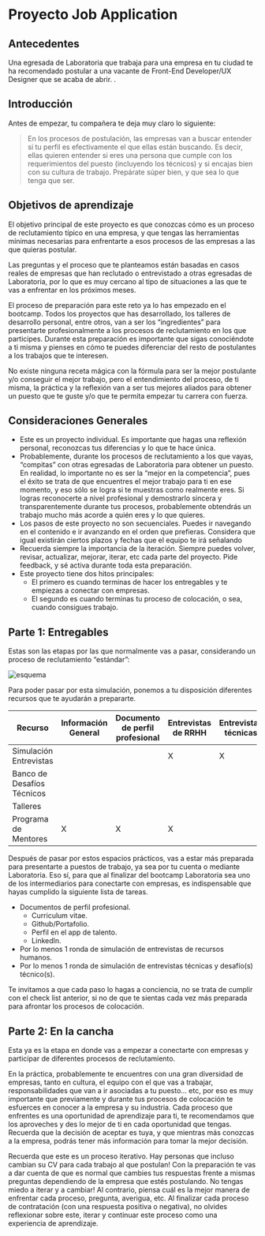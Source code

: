 # Proyecto Job Application

## Antecedentes

Una egresada de Laboratoria que trabaja para una empresa en tu ciudad te ha 
recomendado postular a una vacante de Front-End Developer/UX Designer que se
 acaba de abrir. .

## Introducción

Antes de empezar, tu compañera te deja muy claro lo siguiente:

> En los procesos de postulación, las empresas van a buscar entender si tu 
> perfil es efectivamente el que ellas están buscando. Es decir, ellas quieren
> entender si eres una persona que cumple con los requerimientos del puesto 
> (incluyendo los técnicos) y si encajas bien con su cultura de trabajo. 
> Prepárate súper bien, y que sea lo que tenga que ser. 


## Objetivos de aprendizaje

El objetivo principal de este proyecto es que conozcas cómo es un proceso de
reclutamiento típico en una empresa, y que tengas las herramientas mínimas 
necesarias para enfrentarte a esos procesos de las empresas a las que quieras 
postular. 

Las preguntas y el proceso que te planteamos están basadas en casos reales
de empresas que han reclutado o entrevistado a otras egresadas de Laboratoria,
por lo que es muy cercano al tipo de situaciones a las que te vas a enfrentar
en los próximos meses.

El proceso de preparación para este reto ya lo has empezado en el bootcamp. 
Todos los proyectos que has desarrollado, los talleres de desarrollo personal,
entre otros, van a ser los “ingredientes” para presentarte profesionalmente a 
los procesos de reclutamiento en los que participes.  Durante esta preparación 
es importante que sigas conociéndote a ti misma y pienses en cómo te puedes 
diferenciar del resto de postulantes a los trabajos que te interesen. 

No existe ninguna receta mágica con la fórmula para ser la mejor postulante
y/o conseguir el mejor trabajo, pero el entendimiento del proceso, de ti misma,
la práctica y la reflexión van a ser tus mejores aliados para obtener un puesto 
que te guste y/o que te permita empezar tu carrera con fuerza.

## Consideraciones Generales

* Este es un proyecto individual. Es importante que hagas una reflexión personal,
  reconozcas tus diferencias y lo que te hace única. 
* Probablemente, durante los procesos de reclutamiento a los que vayas, “compitas” 
  con otras egresadas de Laboratoria para obtener un puesto. En realidad, lo 
  importante no es ser la “mejor en la competencia”, pues el éxito se trata de
  que encuentres el mejor trabajo para ti en ese momento, y eso sólo se logra si
  te muestras como realmente eres. Si logras reconocerte a nivel profesional y 
  demostrarlo sincera y transparentemente durante tus procesos, probablemente 
  obtendrás un trabajo mucho más acorde a quién eres y lo que quieres. 
* Los pasos de este proyecto no son secuenciales. Puedes ir navegando en el contenido
  e ir avanzando en el orden que prefieras. Considera que igual existirán ciertos 
  plazos y fechas que el equipo te irá señalando
* Recuerda siempre la importancia de la iteración. Siempre puedes volver, revisar,
  actualizar, mejorar, iterar, etc cada parte del proyecto. Pide feedback, y sé 
  activa durante toda esta preparación.
* Este proyecto tiene dos hitos principales:
   * El primero es cuando terminas de hacer los entregables y te empiezas a conectar 
   con empresas.
   * El segundo es cuando terminas tu proceso de colocación, o sea, cuando consigues
   trabajo.
   
 ## Parte 1: Entregables

Estas son las etapas por las que normalmente vas a pasar, considerando un proceso
de reclutamiento “estándar”:

![esquema](https://i.ibb.co/9ZhLdZm/diagrama-JA.png) 

Para poder pasar por esta simulación, ponemos a tu disposición diferentes recursos
que te ayudarán a prepararte.

|Recurso     |Información General | Documento de perfil profesional | Entrevistas de RRHH |Entrevistas técnicas| Desafíos técnicos|    
|-------|-------|-------|--------|--------|--------|
|Simulación Entrevistas      |               |           |            X |           X|           | 
|Banco de Desafíos Técnicos       |               |           |             |           |           X|                    
|Talleres     |               |           |             |           |           | 
|Programa de Mentores        |              X |          X |           X |           |            | 


Después de pasar por estos espacios prácticos, vas a estar más preparada para
presentarte a puestos de trabajo, ya sea por tu cuenta o mediante Laboratoria.
Eso sí, para que al finalizar del bootcamp Laboratoria sea uno de los 
intermediarios para conectarte con empresas, es indispensable que hayas 
cumplido la siguiente lista de tareas. 

* Documentos de perfil profesional.
    * Curriculum vitae.
    * Github/Portafolio.
    * Perfil en el app de talento.
    * LinkedIn.
* Por lo menos 1 ronda de simulación de entrevistas de recursos humanos.
* Por lo menos 1 ronda de simulación de entrevistas técnicas y desafío(s)
técnico(s).

Te invitamos a que cada paso lo hagas a conciencia, no se trata de cumplir 
con el check list anterior, si no de que te sientas cada vez más preparada 
para afrontar los procesos de colocación.

## Parte 2: En la cancha

Esta ya es la etapa en donde vas a empezar a conectarte con empresas
y participar de diferentes procesos de reclutamiento.

En la práctica, probablemente te encuentres con una gran diversidad
de empresas, tanto en cultura, el equipo con el que vas a trabajar,
responsabilidades que van a ir asociadas a tu puesto… etc, por eso 
es muy importante que previamente y durante tus procesos de colocación
te esfuerces en conocer a la empresa y su industria. Cada proceso 
que enfrentes es una oportunidad de aprendizaje para ti, te recomendamos
que los aproveches y des lo mejor de ti en cada oportunidad que tengas.
Recuerda que la decisión de aceptar es tuya, y que mientras más 
conozcas a la empresa, podrás tener más información para tomar 
la mejor decisión.

Recuerda que este es un proceso iterativo. Hay personas que incluso
cambian su CV para cada trabajo al que postulan! Con la preparación
te vas a dar cuenta de que es normal que cambies tus respuestas 
frente a mismas preguntas dependiendo de la empresa que estés 
postulando. No tengas miedo a iterar y a cambiar! Al contrario, 
piensa cuál es la mejor manera de enfrentar cada proceso, pregunta, 
averigua, etc. Al finalizar cada proceso de contratación 
(con una respuesta positiva o negativa), no olvides reflexionar
sobre este, iterar y continuar este proceso como una experiencia 
de aprendizaje.



